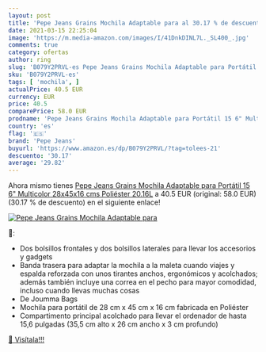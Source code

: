 ```yaml
---
layout: post
title: 'Pepe Jeans Grains Mochila Adaptable para al 30.17 % de descuento'
date: 2021-03-15 22:25:04
image: 'https://m.media-amazon.com/images/I/41DnkDINL7L._SL400_.jpg'
comments: true
category: ofertas
author: ring
slug: 'B079Y2PRVL-es Pepe Jeans Grains Mochila Adaptable para Portátil 15 6"...'
sku: 'B079Y2PRVL-es'
tags: [ 'mochila', ]
actualPrice: 40.5 EUR
currency: EUR
price: 40.5
comparePrice: 58.0 EUR
prodname: 'Pepe Jeans Grains Mochila Adaptable para Portátil 15 6" Multicolor 28x45x16 cms Poliéster 20.16L'
country: 'es'
flag: '🇪🇸'
brand: 'Pepe Jeans'
buyurl: 'https://www.amazon.es/dp/B079Y2PRVL/?tag=tolees-21'
descuento: '30.17'
average: '29.82'
---
```


Ahora mismo tienes [Pepe Jeans Grains Mochila Adaptable para Portátil 15 6" Multicolor 28x45x16 cms Poliéster 20.16L](https://www.amazon.es/dp/B079Y2PRVL/?tag=tolees-21) a 40.5 EUR (original: 58.0 EUR) (30.17 %  de descuento) en el siguiente enlace!

[![Pepe Jeans Grains Mochila Adaptable para](https://m.media-amazon.com/images/I/41DnkDINL7L._SL400_.jpg)](https://www.amazon.es/dp/B079Y2PRVL/?tag=tolees-21)

🔎:

- Dos bolsillos frontales y dos bolsillos laterales para llevar los accesorios y gadgets
- Banda trasera para adaptar la mochila a la maleta cuando viajes y espalda reforzada con unos tirantes anchos, ergonómicos y acolchados; además también incluye una correa en el pecho para mayor comodidad, incluso cuando llevas muchas cosas
- De Joumma Bags
- Mochila para portátil de 28 cm x 45 cm x 16 cm fabricada en Poliéster
- Compartimento principal acolchado para llevar el ordenador de hasta 15,6 pulgadas (35,5 cm alto x 26 cm ancho x 3 cm profundo)

[🛒 Visítala!!!](https://www.amazon.es/dp/B079Y2PRVL/?tag=tolees-21)
